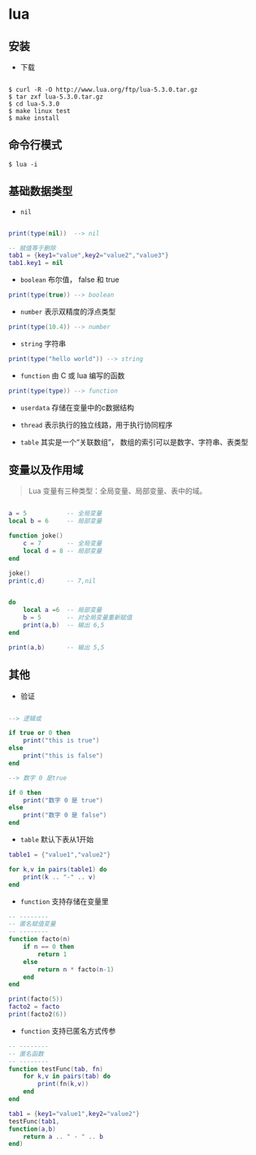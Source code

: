# lua

## 安装

- 下载

```shell script

$ curl -R -O http://www.lua.org/ftp/lua-5.3.0.tar.gz
$ tar zxf lua-5.3.0.tar.gz
$ cd lua-5.3.0
$ make linux test
$ make install
```

## 命令行模式

```shell script
$ lua -i
```

## 基础数据类型

- `nil` 

```lua

print(type(nil))  --> nil

-- 赋值等于删除
tab1 = {key1="value",key2="value2","value3"}
tab1.key1 = nil
```

- `boolean` 布尔值， false 和 true

```lua
print(type(true)) --> boolean
```

- `number` 表示双精度的浮点类型

```lua
print(type(10.4)) --> number
```

- `string` 字符串

```lua
print(type("hello world")) --> string
```

- `function` 由 C 或 lua 编写的函数

```lua
print(type(type)) --> function
```

- `userdata` 存储在变量中的c数据结构

- `thread` 表示执行的独立线路，用于执行协同程序

- `table` 其实是一个“关联数组”， 数组的索引可以是数字、字符串、表类型

## 变量以及作用域

> Lua 变量有三种类型：全局变量、局部变量、表中的域。

```lua

a = 5           -- 全局变量
local b = 6     -- 局部变量

function joke()
    c = 7       -- 全局变量
    local d = 8 -- 局部变量
end

joke()
print(c,d)      -- 7,nil


do
    local a =6  -- 局部变量
    b = 5       -- 对全局变量重新赋值
    print(a,b)  -- 输出 6,5
end

print(a,b)      -- 输出 5,5

```


## 其他

- 验证

```lua

--> 逻辑或

if true or 0 then
    print("this is true")
else
    print("this is false")
end

--> 数字 0 是true

if 0 then
    print("数字 0 是 true")
else
    print("数字 0 是 false")
end
```

- `table` 默认下表从1开始

```lua
table1 = {"value1","value2"}

for k,v in pairs(table1) do
    print(k .. "-" .. v)
end 
```

- `function` 支持存储在变量里

```lua
-- --------
-- 匿名赋值变量
-- --------
function facto(n)
    if n == 0 then
        return 1
    else
        return n * facto(n-1)
    end
end

print(facto(5))
facto2 = facto
print(facto2(6))
```

- `function` 支持已匿名方式传参

```lua
-- --------
-- 匿名函数
-- --------
function testFunc(tab, fn)
    for k,v in pairs(tab) do
        print(fn(k,v))
    end
end

tab1 = {key1="value1",key2="value2"}
testFunc(tab1,
function(a,b)
    return a .. " - " .. b
end)
```